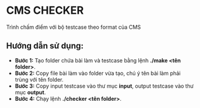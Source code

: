 # CMS CHECKER
Trình chấm điểm với bộ testcase theo format của CMS

## Hướng dẫn sử dụng:
  * **Bước 1:** Tạo folder chứa bài làm và testcase bằng lệnh **./make <tên folder>**.
  * **Bước 2:** Copy file bài làm vào folder vừa tạo, chú ý tên bài làm phải trùng với tên folder.
  * **Bước 3:** Copy input testcase vào thư mục **input**, output testcase vào thư mục **output**.
  * **Bước 4:** Chạy lệnh **./checker <tên folder>**.
